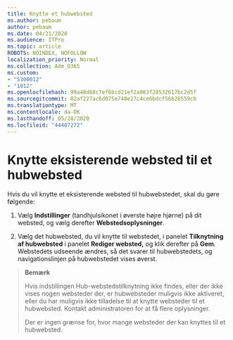 ```yaml
---
title: Knytte et hubwebsted
ms.author: pebaum
author: pebaum
ms.date: 04/21/2020
ms.audience: ITPro
ms.topic: article
ROBOTS: NOINDEX, NOFOLLOW
localization_priority: Normal
ms.collection: Adm_O365
ms.custom:
- "5300012"
- "1012"
ms.openlocfilehash: 99a48d68c7ef6bcd21ef2a063f28532617bc2d5f
ms.sourcegitcommit: 82af227ac6d075e748e27c4ce6bdcf56628559cb
ms.translationtype: MT
ms.contentlocale: da-DK
ms.lasthandoff: 05/28/2020
ms.locfileid: "44407272"
---
```

# <a name="associate-existing-site-with-a-hub-site"></a>Knytte eksisterende websted til et hubwebsted

Hvis du vil knytte et eksisterende websted til hubwebstedet, skal du gøre følgende:
  
1. Vælg **Indstillinger** (tandhjulsikonet i øverste højre hjørne) på dit websted, og vælg derefter **Webstedsoplysninger**.

2. Vælg det hubwebsted, du vil knytte til webstedet, i panelet **Tilknytning af hubwebsted** i panelet **Rediger websted,** og klik derefter på **Gem**. Webstedets udseende ændres, så det svarer til hubwebstedets, og navigationslinjen på hubwebstedet vises øverst.

>**Bemærk**
>
>Hvis indstillingen Hub-webstedstilknytning ikke findes, eller der ikke vises nogen websteder der, er hubwebsteder muligvis ikke aktiveret, eller du har muligvis ikke tilladelse til at knytte websteder til et hubwebsted. Kontakt administratoren for at få flere oplysninger.
>
>Der er ingen grænse for, hvor mange websteder der kan knyttes til et hubwebsted.
  